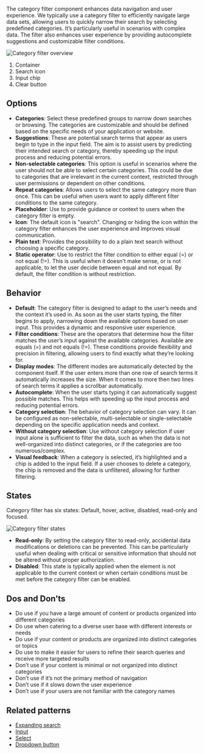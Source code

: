 The category filter component enhances data navigation and user experience. We typically use a category filter to efficiently navigate large data sets, allowing users to quickly narrow their search by selecting predefined categories. It’s particularly useful in scenarios with complex data. The filter also enhances user experience by providing autocomplete suggestions and customizable filter conditions.

![Category filter overview](https://www.figma.com/design/wEptRgAezDU1z80Cn3eZ0o/iX-Pattern-Illustrations?type=design&node-id=1799-38402&mode=design&t=hgAA8GogE70JbHHy-1)
1. Container 
2. Search icon 
3. Input chip 
4. Clear button  

## Options

- **Categories**: Select these predefined groups to narrow down searches or browsing. The categories are customizable and should be defined based on the specific needs of your application or website.
- **Suggestions**: These are potential search terms that appear as users begin to type in the input field. The aim is to assist users by predicting their intended search or category, thereby speeding up the input process and reducing potential errors.
- **Non-selectable categories**: This option is useful in scenarios where the user should not be able to select certain categories. This could be due to categories that are irrelevant in the current context, restricted through user permissions or dependent on other conditions.
- **Repeat categories**: Allows users to select the same category more than once. This can be useful when users want to apply different filter conditions to the same category.
- **Placeholder**: Use to provide guidance or context to users when the category filter is empty.
- **Icon**: The default icon is "search". Changing or hiding the icon within the category filter enhances the user experience and improves visual communication.
- **Plain text**: Provides the possibility to do a plain text search without choosing a specific category.
- **Static operator**: Use to restrict the filter condition to either equal (=) or not equal (!=). This is useful when it doesn't make sense, or is not applicable, to let the user decide between equal and not equal. By default, the filter condition is without restriction.

## Behavior

- **Default**: The category filter is designed to adapt to the user’s needs and the context it’s used in. As soon as the user starts typing, the filter begins to apply, narrowing down the available options based on user input. This provides a dynamic and responsive user experience.
- **Filter conditions**: These are the operators that determine how the filter matches the user’s input against the available categories. Available are equals (=) and not equals (!=). These conditions provide flexibility and precision in filtering, allowing users to find exactly what they’re looking for.
- **Display modes**: The different modes are automatically detected by the component itself. If the user enters more than one row of search terms it automatically increases the size. When it comes to more then two lines of search terms it applies a scrollbar automatically.
- **Autocomplete**: When the user starts typing it can automatically suggest possible matches. This helps with speeding up the input process and reducing potential errors.
- **Category selection**: The behavior of category selection can vary. It can be configured as non-selectable, multi-selectable or single-selectable depending on the specific application needs and context.
- **Without category selection**: Use without category selection if user input alone is sufficient to filter the data, such as when the data is not well-organized into distinct categories, or if the categories are too numerous/complex.
- **Visual feedback**: When a category is selected, it’s highlighted and a chip is added to the input field. If a user chooses to delete a category, the chip is removed and the data is unfiltered, allowing for further filtering.

## States

Category filter has six states: Default, hover, active, disabled, read-only and focused.

![Category filter states](https://www.figma.com/design/wEptRgAezDU1z80Cn3eZ0o/iX-Pattern-Illustrations?type=design&node-id=1799-38415&mode=design&t=1vxCdaFjmBNHp8Sk-4)

- **Read-only**: By setting the category filter to read-only, accidental data modifications or deletions can be prevented. This can be particularly useful when dealing with critical or sensitive information that should not be altered without proper authorization. 
- **Disabled**: This state is typically applied when the element is not applicable to the current context or when certain conditions must be met before the category filter can be enabled.  

## Dos and Don’ts

- Do use if you have a large amount of content or products organized into different categories 
- Do use when catering to a diverse user base with different interests or needs
- Do use if your content or products are organized into distinct categories or topics
- Do use to make it easier for users to refine their search queries and receive more targeted results
- Don’t use if your content is minimal or not organized into distinct categories
- Don’t use if it’s not the primary method of navigation
- Don’t use if it slows down the user experience
- Don’t use if your users are not familiar with the category names

## Related patterns

- [Expanding search](expanding-search.md)
- [Input](input-legacy.md)
- [Select](select.mdx)
- [Dropdown button](./buttons/dropdown-button.md)
